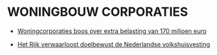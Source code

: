 # WONINGBOUW CORPORATIES

* [Woningcorporaties boos over extra belasting van 170 miljoen euro](https://www.ad.nl/wonen/woningcorporaties-boos-over-extra-belasting-van-170-miljoen-euro~aa22663c)

* [Het Rijk verwaarloost doelbewust de Nederlandse volkshuisvesting](https://www.rtlz.nl/opinie/column/4865751/overheid-woningmarkt-verhuurderheffing-volkshuisvesting-corporaties)
